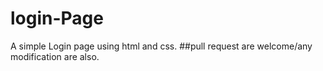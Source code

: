 # login-Page
A simple Login page using html and css.
##pull request are welcome/any modification are also.
